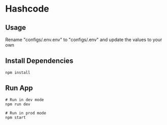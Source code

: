 # Hashcode

## Usage

Rename "configs/.env.env" to "configs/.env" and update the values to your own

## Install Dependencies

```
npm install
```

## Run App

```
# Run in dev mode
npm run dev

# Run in prod mode
npm start
```